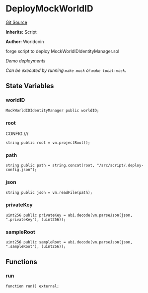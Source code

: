 # DeployMockWorldID
[Git Source](https://github.com/SwineCoder101/world-id-state-bridge/blob/da63ea15118c125576858d5f20d9bfdd91cb337f/src/script/deploy/mock/DeployMockWorldID.s.sol)

**Inherits:**
Script

**Author:**
Worldcoin

forge script to deploy MockWorldIDIdentityManager.sol

*Demo deployments*

*Can be executed by running `make mock` or `make local-mock`.*


## State Variables
### worldID

```solidity
MockWorldIDIdentityManager public worldID;
```


### root
CONFIG                           ///


```solidity
string public root = vm.projectRoot();
```


### path

```solidity
string public path = string.concat(root, "/src/script/.deploy-config.json");
```


### json

```solidity
string public json = vm.readFile(path);
```


### privateKey

```solidity
uint256 public privateKey = abi.decode(vm.parseJson(json, ".privateKey"), (uint256));
```


### sampleRoot

```solidity
uint256 public sampleRoot = abi.decode(vm.parseJson(json, ".sampleRoot"), (uint256));
```


## Functions
### run


```solidity
function run() external;
```

